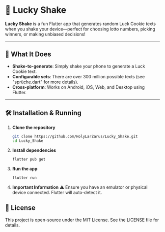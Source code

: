 # 🎲 Lucky Shake

**Lucky Shake** is a fun Flutter app that generates random Luck Cookie texts when you shake your device—perfect for choosing lotto numbers, picking winners, or making unbiased decisions!

---

## 🚀 What It Does

- **Shake-to-generate**: Simply shake your phone to generate a Luck Cookie text.
- **Configurable sets**: There are over 300 million possible texts (see "sprüche.dart" for more details).
- **Cross-platform**: Works on Android, iOS, Web, and Desktop using Flutter.
---

## 🛠️ Installation & Running

1. **Clone the repository**
   ```bash
   git clone https://github.com/HolyLarZarus/Lucky_Shake.git
   cd Lucky_Shake

2. **Install dependencies**
    ```bash
    flutter pub get

3. **Run the app**
   ```bash
   flutter run
   
4. **Important Information**
   ⚠️ Ensure you have an emulator or physical device connected. Flutter will auto-detect it.

## 📄 License
This project is open-source under the MIT License. See the LICENSE file for details.
